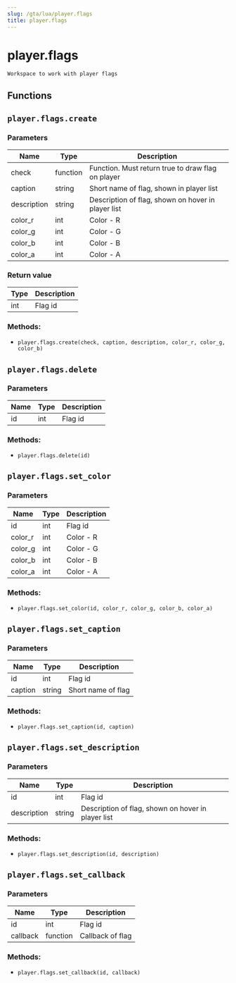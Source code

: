 ```yaml
---
slug: /gta/lua/player.flags
title: player.flags
---
```


# player.flags

```ebnf
Workspace to work with player flags
```

## Functions

## `player.flags.create`

### Parameters

| Name        | Type     | Description                                        |
| ----------- | -------- | -------------------------------------------------- |
| check       | function | Function. Must return true to draw flag on player  |
| caption     | string   | Short name of flag, shown in player list           |
| description | string   | Description of flag, shown on hover in player list |
| color\_r    | int      | Color - R                                          |
| color\_g    | int      | Color - G                                          |
| color\_b    | int      | Color - B                                          |
| color\_a    | int      | Color - A                                          |

### Return value

| Type | Description |
| ---- | ----------- |
| int  | Flag id     |

### Methods:

* `player.flags.create(check, caption, description, color_r, color_g, color_b)`

## `player.flags.delete`

### Parameters

| Name | Type | Description |
| ---- | ---- | ----------- |
| id   | int  | Flag id     |

### Methods:

* `player.flags.delete(id)`

## `player.flags.set_color`

### Parameters

| Name     | Type | Description |
| -------- | ---- | ----------- |
| id       | int  | Flag id     |
| color\_r | int  | Color - R   |
| color\_g | int  | Color - G   |
| color\_b | int  | Color - B   |
| color\_a | int  | Color - A   |

### Methods:

* `player.flags.set_color(id, color_r, color_g, color_b, color_a)`

## `player.flags.set_caption`

### Parameters

| Name    | Type   | Description        |
| ------- | ------ | ------------------ |
| id      | int    | Flag id            |
| caption | string | Short name of flag |

### Methods:

* `player.flags.set_caption(id, caption)`

## `player.flags.set_description`

### Parameters

| Name        | Type   | Description                                        |
| ----------- | ------ | -------------------------------------------------- |
| id          | int    | Flag id                                            |
| description | string | Description of flag, shown on hover in player list |

### Methods:

* `player.flags.set_description(id, description)`

## `player.flags.set_callback`

### Parameters

| Name     | Type     | Description      |
| -------- | -------- | ---------------- |
| id       | int      | Flag id          |
| callback | function | Callback of flag |

### Methods:

* `player.flags.set_callback(id, callback)`
